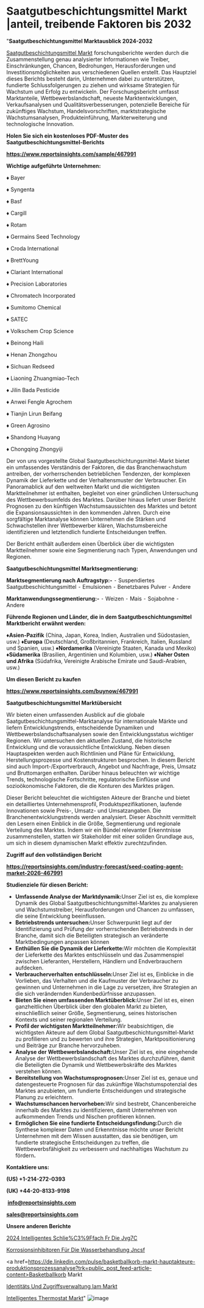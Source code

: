 # Saatgutbeschichtungsmittel Markt |anteil, treibende Faktoren bis 2032

"<strong><b>Saatgutbeschichtungsmittel Marktausblick 2024-2032</b></strong>

<a href=https://www.reportsinsights.com/sample/467991>Saatgutbeschichtungsmittel Markt</a> forschungsberichte werden durch die Zusammenstellung genau analysierter Informationen wie Treiber, Einschränkungen, Chancen, Bedrohungen, Herausforderungen und Investitionsmöglichkeiten aus verschiedenen Quellen erstellt. Das Hauptziel dieses Berichts besteht darin, Unternehmen dabei zu unterstützen, fundierte Schlussfolgerungen zu ziehen und wirksame Strategien für Wachstum und Erfolg zu entwickeln. Der Forschungsbericht umfasst Marktanteile, Wettbewerbslandschaft, neueste Marktentwicklungen, Verkaufsanalysen und Qualitätsverbesserungen, potenzielle Bereiche für zukünftiges Wachstum, Handelsvorschriften, marktstrategische Wachstumsanalysen, Produkteinführung, Markterweiterung und technologische Innovation.

<strong><b>Holen Sie sich ein kostenloses PDF-Muster des Saatgutbeschichtungsmittel-Berichts</b></strong>

<a href=https://www.reportsinsights.com/sample/467991><strong><u>https://www.reportsinsights.com/sample/467991</u></strong></a>

<strong>Wichtige aufgeführte Unternehmen:</strong>

♦ Bayer

♦ Syngenta

♦ Basf

♦ Cargill

♦ Rotam

♦ Germains Seed Technology

♦ Croda International

♦ BrettYoung

♦ Clariant International

♦ Precision Laboratories

♦ Chromatech Incorporated

♦ Sumitomo Chemical

♦ SATEC

♦ Volkschem Crop Science

♦ Beinong Haili

♦ Henan Zhongzhou

♦ Sichuan Redseed

♦ Liaoning Zhuangmiao-Tech

♦ Jilin Bada Pesticide

♦ Anwei Fengle Agrochem

♦ Tianjin Lirun Beifang

♦ Green Agrosino

♦ Shandong Huayang

♦ Chongqing Zhongyiji

Der von uns vorgestellte Global Saatgutbeschichtungsmittel-Markt bietet ein umfassendes Verständnis der Faktoren, die das Branchenwachstum antreiben, der vorherrschenden betrieblichen Tendenzen, der komplexen Dynamik der Lieferkette und der Verhaltensmuster der Verbraucher. Ein Panoramablick auf den weltweiten Markt und die wichtigsten Marktteilnehmer ist enthalten, begleitet von einer gründlichen Untersuchung des Wettbewerbsumfelds des Marktes. Darüber hinaus liefert unser Bericht Prognosen zu den künftigen Wachstumsaussichten des Marktes und betont die Expansionsaussichten in den kommenden Jahren. Durch eine sorgfältige Marktanalyse können Unternehmen die Stärken und Schwachstellen ihrer Wettbewerber klären, Wachstumsbereiche identifizieren und letztendlich fundierte Entscheidungen treffen.

Der Bericht enthält außerdem einen Überblick über die wichtigsten Marktteilnehmer sowie eine Segmentierung nach Typen, Anwendungen und Regionen.

<strong>Saatgutbeschichtungsmittel Marktsegmentierung:</strong>

<strong>Marktsegmentierung nach Auftragstyp:-</strong>
⁃ Suspendiertes Saatgutbeschichtungsmittel
⁃ Emulsionen
⁃ Benetzbares Pulver
⁃ Andere

<strong>Marktanwendungssegmentierung:-</strong>
⁃ Weizen
⁃ Mais
⁃ Sojabohne
⁃ Andere

<strong><b>Führende Regionen und Länder, die in dem Saatgutbeschichtungsmittel Marktbericht erwähnt werden:</b></strong>

<strong><b>♦Asien-Pazifik</b></strong> (China, Japan, Korea, Indien, Australien und Südostasien, usw.)
<strong><b>♦Europa</b></strong> (Deutschland, Großbritannien, Frankreich, Italien, Russland und Spanien, usw.)
♦<strong><b>Nordamerika</b></strong> (Vereinigte Staaten, Kanada und Mexiko)
<strong><b>♦Südamerika</b></strong> (Brasilien, Argentinien und Kolumbien, usw.)
<strong><b>♦Naher Osten und Afrika</b></strong> (Südafrika, Vereinigte Arabische Emirate und Saudi-Arabien, usw.)

<strong>Um diesen Bericht zu kaufen</strong>

<a href=https://www.reportsinsights.com/buynow/467991><strong><u>https://www.reportsinsights.com/buynow/467991</u></strong></a>

<strong>Saatgutbeschichtungsmittel Marktübersicht</strong>

Wir bieten einen umfassenden Ausblick auf die globale Saatgutbeschichtungsmittel-Marktanalyse für internationale Märkte und liefern Entwicklungstrends, entscheidende Dynamiken und Wettbewerbslandschaftsanalysen sowie den Entwicklungsstatus wichtiger Regionen. Wir untersuchen den aktuellen Zustand, die historische Entwicklung und die voraussichtliche Entwicklung. Neben diesen Hauptaspekten werden auch Richtlinien und Pläne für Entwicklung, Herstellungsprozesse und Kostenstrukturen besprochen. In diesem Bericht sind auch Import-/Exportverbrauch, Angebot und Nachfrage, Preis, Umsatz und Bruttomargen enthalten. Darüber hinaus beleuchten wir wichtige Trends, technologische Fortschritte, regulatorische Einflüsse und sozioökonomische Faktoren, die die Konturen des Marktes prägen.

Dieser Bericht beleuchtet die wichtigsten Akteure der Branche und bietet ein detailliertes Unternehmensprofil, Produktspezifikationen, laufende Innovationen sowie Preis-, Umsatz- und Umsatzangaben. Die Branchenentwicklungstrends werden analysiert. Dieser Abschnitt vermittelt den Lesern einen Einblick in die Größe, Segmentierung und regionale Verteilung des Marktes. Indem wir ein Bündel relevanter Erkenntnisse zusammenstellen, statten wir Stakeholder mit einer soliden Grundlage aus, um sich in diesem dynamischen Markt effektiv zurechtzufinden.

<strong>Zugriff auf den vollständigen Bericht</strong>

<a href=https://reportsinsights.com/industry-forecast/seed-coating-agent-market-2026-467991><strong>https://reportsinsights.com/industry-forecast/seed-coating-agent-market-2026-467991</strong></a>

<strong>Studienziele für diesen Bericht:</strong>
<ul>
  <li><strong>Umfassende Analyse der Marktdynamik:</strong>Unser Ziel ist es, die komplexe Dynamik des Global Saatgutbeschichtungsmittel-Marktes zu analysieren und Wachstumstreiber, Herausforderungen und Chancen zu umfassen, die seine Entwicklung beeinflussen.</li>
  <li><strong>Betriebstrends untersuchen:</strong>Unser Schwerpunkt liegt auf der Identifizierung und Prüfung der vorherrschenden Betriebstrends in der Branche, damit sich die Beteiligten strategisch an veränderte Marktbedingungen anpassen können</li>
  <li><strong>Enthüllen Sie die Dynamik der Lieferkette:</strong>Wir möchten die Komplexität der Lieferkette des Marktes entschlüsseln und das Zusammenspiel zwischen Lieferanten, Herstellern, Händlern und Endverbrauchern aufdecken.</li>
  <li><strong>Verbraucherverhalten entschlüsseln:</strong>Unser Ziel ist es, Einblicke in die Vorlieben, das Verhalten und die Kaufmuster der Verbraucher zu gewinnen und Unternehmen in die Lage zu versetzen, ihre Strategien an die sich verändernden Kundenbedürfnisse anzupassen.</li>
  <li><strong>Bieten Sie einen umfassenden Marktüberblick:</strong>Unser Ziel ist es, einen ganzheitlichen Überblick über den globalen Markt zu bieten, einschließlich seiner Größe, Segmentierung, seines historischen Kontexts und seiner regionalen Verteilung.</li>
  <li><strong>Profil der wichtigsten Marktteilnehmer:</strong>Wir beabsichtigen, die wichtigsten Akteure auf dem Global Saatgutbeschichtungsmittel-Markt zu profilieren und zu bewerten und ihre Strategien, Marktpositionierung und Beiträge zur Branche hervorzuheben.</li>
  <li><strong>Analyse der Wettbewerbslandschaft:</strong>Unser Ziel ist es, eine eingehende Analyse der Wettbewerbslandschaft des Marktes durchzuführen, damit die Beteiligten die Dynamik und Wettbewerbskräfte des Marktes verstehen können.</li>
  <li><strong>Bereitstellung von Wachstumsprognosen:</strong>Unser Ziel ist es, genaue und datengesteuerte Prognosen für das zukünftige Wachstumspotenzial des Marktes anzubieten, um fundierte Entscheidungen und strategische Planung zu erleichtern.</li>
  <li><strong>Wachstumschancen hervorheben:</strong>Wir sind bestrebt, Chancenbereiche innerhalb des Marktes zu identifizieren, damit Unternehmen von aufkommenden Trends und Nischen profitieren können.</li>
  <li><strong>Ermöglichen Sie eine fundierte Entscheidungsfindung:</strong>Durch die Synthese komplexer Daten und Erkenntnisse möchte unser Bericht Unternehmen mit dem Wissen ausstatten, das sie benötigen, um fundierte strategische Entscheidungen zu treffen, die Wettbewerbsfähigkeit zu verbessern und nachhaltiges Wachstum zu fördern<strong>.</strong></li>
</ul>
<strong>Kontaktiere uns:</strong>

<strong>(US) +1-214-272-0393</strong>

<strong>(UK) +44-20-8133-9198</strong>

<strong> </strong><a href=info@reportsinsights.com><strong><u>info@reportsinsights.com</u></strong></a>

<a href=sales@reportsinsights.com><strong><u>sales@reportsinsights.com</u></strong></a>

<strong>Unsere anderen Berichte</strong>

<a href=https://de.linkedin.com/pulse/2024-intelligentes-schlie%C3%9Ffach-f%C3%BCr-die-jvg7c/>2024 Intelligentes Schlie%C3%9Ffach Fr Die Jvg7C</a>

<a href=https://de.linkedin.com/pulse/korrosionsinhibitoren-für-die-wasserbehandlung-jncsf/>Korrosionsinhibitoren Für Die Wasserbehandlung Jncsf</a>

<a href=https://de.linkedin.com/pulse/basketballkorb-markt-hauptakteure-produktionsprozessanalyse?trk=public_post_feed-article-content>Basketballkorb Markt</a>

<a href=https://de.linkedin.com/pulse/identitäts-und-zugriffsverwaltung-iam-markt-wachstumschancen-nxahc/>Identitäts Und Zugriffsverwaltung Iam Markt</a>

<a href=https://de.linkedin.com/pulse/intelligentes-thermostat-markt-2023-analytische-3lerc/>Intelligentes Thermostat Markt</a>"
![image](https://github.com/Jaayaachit/RItrends/assets/158452289/a96da0cd-d3f2-436c-8a0a-74ef96c0ddfc)
